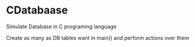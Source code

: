 # CDatabaase
Simulate Database in C programing language

Create as many as DB tables want in main() and perform actions over them 
